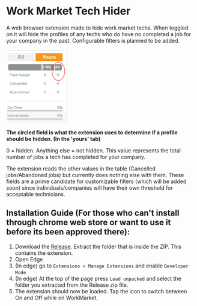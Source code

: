 # Work Market Tech Hider
A web browser extension made to hide work market techs. When toggled on it will hide the profiles of any techs who do have no completed a job for your company in the past. Configurable filters is planned to be added.

![Example Profile that would be hidden](example.png "Example Profile that would be hidden") 

**The circled field is what the extension uses to determine if a profile should be hidden. (In the 'yours' tab)**

0 = hidden. Anything else = not hidden. This value represents the total number of jobs a tech has completed for your company.

The extension reads the other values in the table (Cancelled jobs/Abandoned jobs) but currently does nothing else with them. These fields are a prime candidate for customizable filters (which will be added soon) since individuals/companies will have their own threshold for acceptable technicians.

## Installation Guide (For those who can't install through chrome web store or want to use it before its been approved there):
1. Download the [Release](https://github.com/giplgwm/Work-Market-Tech-Hider/releases/latest). Extract the folder that is inside the ZIP. This contains the extension.
2. Open Edge
3. (In edge) go to `Extensions > Manage Extensions` and enable `Developer Mode`
4. (In edge) At the top of the page press `Load unpacked` and select the folder you extracted from the Release zip file.
5. The extension should now be loaded. Tap the icon to switch between On and Off while on WorkMarket.

